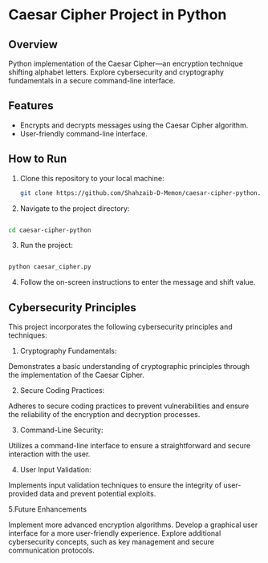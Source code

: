 # Caesar Cipher Project in Python

## Overview

Python implementation of the Caesar Cipher—an encryption technique shifting alphabet letters. Explore cybersecurity and cryptography fundamentals in a secure command-line interface.

## Features

- Encrypts and decrypts messages using the Caesar Cipher algorithm.
- User-friendly command-line interface.

## How to Run

1. Clone this repository to your local machine:

   ```bash
   git clone https://github.com/Shahzaib-D-Memon/caesar-cipher-python.git

   ```

2. Navigate to the project directory:

```bash

cd caesar-cipher-python

```

3. Run the project:

```bash

python caesar_cipher.py

```

4. Follow the on-screen instructions to enter the message and shift value.

## Cybersecurity Principles

This project incorporates the following cybersecurity principles and techniques:

1. Cryptography Fundamentals:

Demonstrates a basic understanding of cryptographic principles through the implementation of the Caesar Cipher.

2. Secure Coding Practices:

Adheres to secure coding practices to prevent vulnerabilities and ensure the reliability of the encryption and decryption processes.

3. Command-Line Security:

Utilizes a command-line interface to ensure a straightforward and secure interaction with the user.

4. User Input Validation:

Implements input validation techniques to ensure the integrity of user-provided data and prevent potential exploits.

5.Future Enhancements

Implement more advanced encryption algorithms.
Develop a graphical user interface for a more user-friendly experience.
Explore additional cybersecurity concepts, such as key management and secure communication protocols.

```

```

```

```
